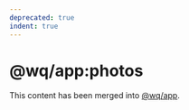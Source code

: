 ```yaml
---
deprecated: true
indent: true
---
```


@wq/app:photos
==============

This content has been merged into [@wq/app].

[@wq/app]: https://wq.io/docs/app-js
